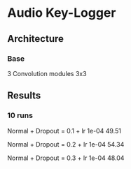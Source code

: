 # Audio Key-Logger

## Architecture

### Base

3 Convolution modules
3x3 

## Results
### 10 runs

Normal + Dropout = 0.1 + lr 1e-04
49.51

Normal + Dropout = 0.2 + lr 1e-04
54.34

Normal + Dropout = 0.3 + lr 1e-04
48.04


